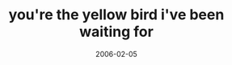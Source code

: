 ---
layout: base.njk
title : 'you&#39;re the yellow bird i&#39;ve been waiting for' 
view_title : 'you&#39;re the yellow bird i&#39;ve been waiting for' 
year : '2006' 
date : '2006-02-05' 
img_file : '/drawing/youretheyellowbirdivebeenwa.png' 
html_file : 'youretheyellowbirdivebeenwa' 
next_html : 'makeyouloveme.html' 
year_order : '43' 
permalink : "title/{{html_file}}.html"
---